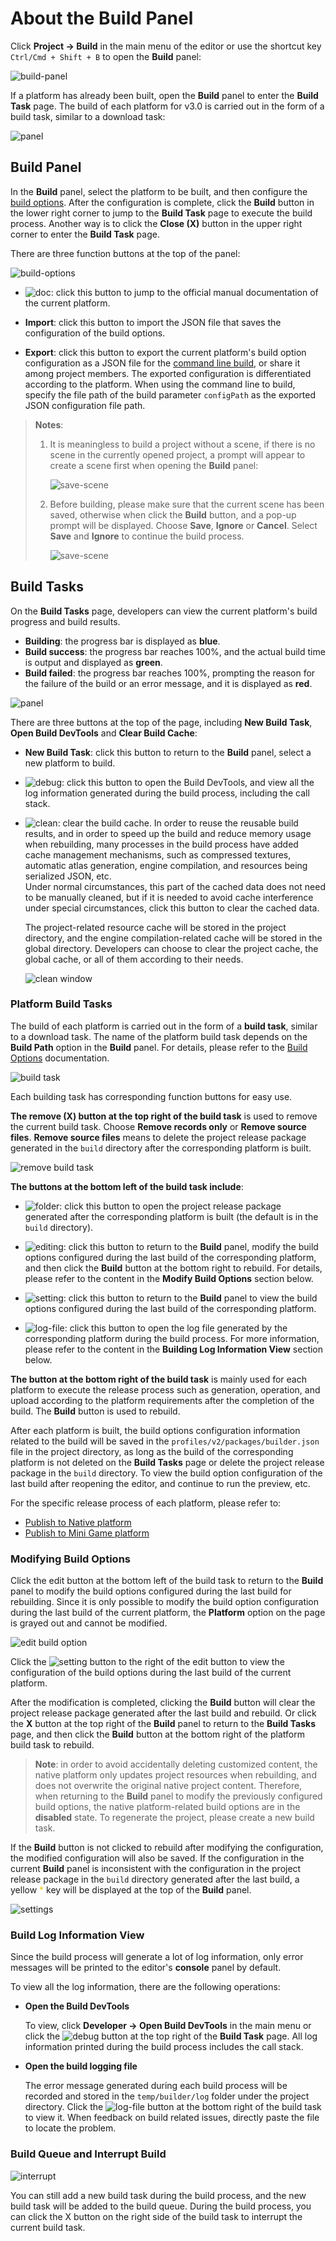 # About the Build Panel

Click **Project -> Build** in the main menu of the editor or use the shortcut key `Ctrl/Cmd + Shift + B` to open the **Build** panel:

![build-panel](./build-panel/build-panel.png)

If a platform has already been built, open the **Build** panel to enter the **Build Task** page. The build of each platform for v3.0 is carried out in the form of a build task, similar to a download task:

![panel](./build-panel/panel.png)

## Build Panel

In the **Build** panel, select the platform to be built, and then configure the [build options](build-options.md). After the configuration is complete, click the **Build** button in the lower right corner to jump to the **Build Task** page to execute the build process. Another way is to click the **Close (X)** button in the upper right corner to enter the **Build Task** page.

There are three function buttons at the top of the panel:

![build-options](./build-panel/build-options.png)

- ![doc](./build-panel/doc.png): click this button to jump to the official manual documentation of the current platform.

- **Import**: click this button to import the JSON file that saves the configuration of the build options.

- **Export**: click this button to export the current platform's build option configuration as a JSON file for the [command line build](publish-in-command-line.md), or share it among project members. The exported configuration is differentiated according to the platform. When using the command line to build, specify the file path of the build parameter `configPath` as the exported JSON configuration file path.

> **Notes**:
>
> 1. It is meaningless to build a project without a scene, if there is no scene in the currently opened project, a prompt will appear to create a scene first when opening the **Build** panel:
>
>     ![save-scene](./build-panel/create-scene-first.png)
>
> 2. Before building, please make sure that the current scene has been saved, otherwise when click the **Build** button, and a pop-up prompt will be displayed. Choose **Save**, **Ignore** or **Cancel**. Select **Save** and **Ignore** to continue the build process.
>
>     ![save-scene](./build-panel/save-scene.png)

## Build Tasks

On the **Build Tasks** page, developers can view the current platform's build progress and build results.

- **Building**: the progress bar is displayed as **blue**.
- **Build success**: the progress bar reaches 100%, and the actual build time is output and displayed as **green**.
- **Build failed**: the progress bar reaches 100%, prompting the reason for the failure of the build or an error message, and it is displayed as **red**.

![panel](./build-panel/build-page.png)

There are three buttons at the top of the page, including **New Build Task**, **Open Build DevTools** and **Clear Build Cache**:

- **New Build Task**: click this button to return to the **Build** panel, select a new platform to build.

- ![debug](./build-panel/debug.png): click this button to open the Build DevTools, and view all the log information generated during the build process, including the call stack.

- ![clean](./build-panel/clean.png): clear the build cache. In order to reuse the reusable build results, and in order to speed up the build and reduce memory usage when rebuilding, many processes in the build process have added cache management mechanisms, such as compressed textures, automatic atlas generation, engine compilation, and resources being serialized JSON, etc. <br>Under normal circumstances, this part of the cached data does not need to be manually cleaned, but if it is needed to avoid cache interference under special circumstances, click this button to clear the cached data.

  The project-related resource cache will be stored in the project directory, and the engine compilation-related cache will be stored in the global directory. Developers can choose to clear the project cache, the global cache, or all of them according to their needs.

  ![clean window](./build-panel/clean-window.png)

### Platform Build Tasks

The build of each platform is carried out in the form of a **build task**, similar to a download task. The name of the platform build task depends on the **Build Path** option in the **Build** panel. For details, please refer to the [Build Options](build-options.md) documentation.

![build task](./build-panel/build-task.png)

Each building task has corresponding function buttons for easy use.

**The remove (X) button at the top right of the build task** is used to remove the current build task. Choose **Remove records only** or **Remove source files**. **Remove source files** means to delete the project release package generated in the `build` directory after the corresponding platform is built.

![remove build task](./build-panel/remove-build-task.png)

**The buttons at the bottom left of the build task include**:

- ![folder](./build-panel/folder.png): click this button to open the project release package generated after the corresponding platform is built (the default is in the `build` directory).

- ![editing](./build-panel/editing.png): click this button to return to the **Build** panel, modify the build options configured during the last build of the corresponding platform, and then click the **Build** button at the bottom right to rebuild. For details, please refer to the content in the **Modify Build Options** section below.

- ![setting](./build-panel/setting.png): click this button to return to the **Build** panel to view the build options configured during the last build of the corresponding platform.

- ![log-file](./build-panel/log-file.png): click this button to open the log file generated by the corresponding platform during the build process. For more information, please refer to the content in the **Building Log Information View** section below.

**The button at the bottom right of the build task** is mainly used for each platform to execute the release process such as generation, operation, and upload according to the platform requirements after the completion of the build. The **Build** button is used to rebuild.

After each platform is built, the build options configuration information related to the build will be saved in the `profiles/v2/packages/builder.json` file in the project directory, as long as the build of the corresponding platform is not deleted on the **Build Tasks** page or delete the project release package in the `build` directory. To view the build option configuration of the last build after reopening the editor, and continue to run the preview, etc.

For the specific release process of each platform, please refer to:

- [Publish to Native platform](native-options.md)
- [Publish to Mini Game platform](publish-mini-game.md)

### Modifying Build Options

Click the edit button at the bottom left of the build task to return to the **Build** panel to modify the build options configured during the last build for rebuilding. Since it is only possible to modify the build option configuration during the last build of the current platform, the **Platform** option on the page is grayed out and cannot be modified.

![edit build option](./build-panel/edit-build-option.png)

Click the ![setting](./build-panel/setting.png) button to the right of the edit button to view the configuration of the build options during the last build of the current platform.

After the modification is completed, clicking the **Build** button will clear the project release package generated after the last build and rebuild. Or click the **X** button at the top right of the **Build** panel to return to the **Build Tasks** page, and then click the **Build** button at the bottom right of the platform build task to rebuild.

> **Note**: in order to avoid accidentally deleting customized content, the native platform only updates project resources when rebuilding, and does not overwrite the original native project content. Therefore, when returning to the **Build** panel to modify the previously configured build options, the native platform-related build options are in the **disabled** state. To regenerate the project, please create a new build task.

If the **Build** button is not clicked to rebuild after modifying the configuration, the modified configuration will also be saved. If the configuration in the current **Build** panel is inconsistent with the configuration in the project release package in the `build` directory generated after the last build, a yellow <font color=#F0C800>*</font> key will be displayed at the top of the **Build** panel.

![settings](build-panel/settings.png)

### Build Log Information View

Since the build process will generate a lot of log information, only error messages will be printed to the editor's **console** panel by default.

To view all the log information, there are the following operations:

- **Open the Build DevTools**

    To view, click **Developer -> Open Build DevTools** in the main menu or click the ![debug](./build-panel/debug.png) button at the top right of the **Build Task** page. All log information printed during the build process includes the call stack.

- **Open the build logging file**

    The error message generated during each build process will be recorded and stored in the `temp/builder/log` folder under the project directory. Click the ![log-file](./build-panel/log-file.png) button at the bottom right of the build task to view it. When feedback on build related issues, directly paste the file to locate the problem.

### Build Queue and Interrupt Build

![interrupt](build-panel/interrupt-build.gif)

You can still add a new build task during the build process, and the new build task will be added to the build queue.
During the build process, you can click the X button on the right side of the build task to interrupt the current build task.
